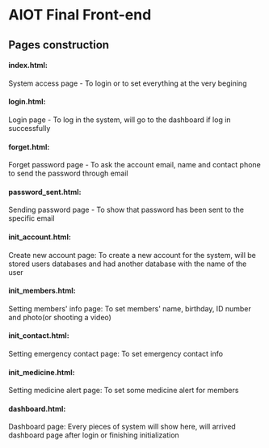 # AIOT Final Front-end

## Pages construction
#### index.html:
  System access page - To login or to set everything at the very begining

#### login.html:
  Login page - To log in the system, will go to the dashboard if log in successfully

#### forget.html:
  Forget password page - To ask the account email, name and contact phone to send the password through email

#### password_sent.html:
  Sending password page - To show that password has been sent to the specific email

#### init_account.html:
  Create new account page: To create a new account for the system, will be stored users databases and had another database with the name of the user

#### init_members.html:
  Setting members' info page: To set members' name, birthday, ID number and photo(or shooting a video)

#### init_contact.html:
  Setting emergency contact page: To set emergency contact info

#### init_medicine.html:
  Setting medicine alert page: To set some medicine alert for members

#### dashboard.html:
  Dashboard page: Every pieces of system will show here, will arrived dashboard page after login or finishing initialization